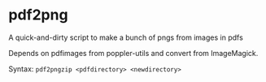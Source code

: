 # pdf2png
A quick-and-dirty script to make a bunch of pngs from images in pdfs

Depends on pdfimages from poppler-utils and convert from ImageMagick.

Syntax: `pdf2pngzip <pdfdirectory> <newdirectory>`

